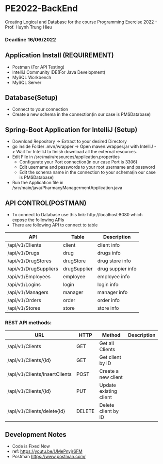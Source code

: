 # PE2022-BackEnd
Creating Logical and Database for the course Programming Exercise 2022 - Prof. Huynh Trung Hieu
### Deadline 16/06/2022

## Application Install (REQUIREMENT)
- Postman (For API Testing)
- IntelliJ Community IDE(For Java Development)
- MySQL Workbench
- MySQL Server

## Database(Setup)
- Connect to your connection
- Create a new schema in the connection(in our case is PMSDatabase)

## Spring-Boot Application for IntelliJ (Setup)
- Download Repository -> Extract to your desired Directory
- go inside Folder .mvn/wrapper -> Open maven.wrapper.jar with IntelliJ -> Wait for IntelliJ to finish download all the external resources.
- Edit File in /src/main/resources/application.properties
  - Configurate your Port connection(in our case Port is 3306)
  - Edit username and passwords to your root username and password
  - Edit the schema name in the connection to your schema(in our case is PMSDatabase)
- Run the Application file in /src/main/java/PharmacyManagermentApplication.java


## API CONTROL(POSTMAN)
- To connect to Database use this link: http://localhost:8080 which expose the following APIs
- There are following API to connect to table


API | Table | Description
--- | --- | ---
/api/v1/Clients | client | client info
/api/v1/Drugs | drug | drugs info
/api/v1/DrugStores | drugStore | drug store info
/api/v1/DrugSuppliers | drugSupplier | drug suppier info
/api/v1/Employees | employee | employee info
/api/v1/Logins | login | login info
/api/v1/Managers | manager | manager info
/api/v1/Orders | order | order info
/api/v1/Stores | store | store info

### REST API methods:

URL |	HTTP | Method |	Description
--- | --- | --- | ---
/api/v1/Clients	|GET	| Get all Clients
/api/v1/Clients/{id} |	GET |	Get client by ID
/api/v1/Clients/insertClients | POST |	Create a new client
/api/v1/Clients/{id} |	PUT |	Update existing client
/api/v1/Clients/delete{id} |	DELETE |	Delete client by ID


## Development Notes
- Code is Fixed Now
- ref: https://youtu.be/UMePnyjr6FM
- Postman
https://www.postman.com/


